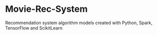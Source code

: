 # Movie-Rec-System
Recommendation system algorithm models created with Python, Spark, TensorFlow and ScikitLearn
